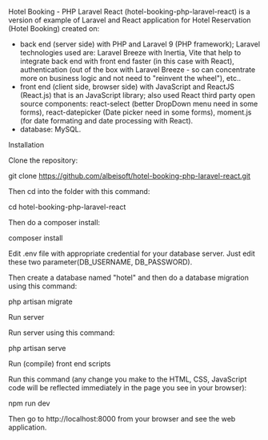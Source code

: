 Hotel Booking - PHP Laravel React (hotel-booking-php-laravel-react) is a version of example of Laravel and React application for Hotel Reservation (Hotel Booking) created on:
- back end (server side) with PHP and Laravel 9 (PHP framework); Laravel technologies used are: Laravel Breeze with Inertia, Vite that help to integrate back end with front end faster (in this case with React), authentication (out of the box with Laravel Breeze - so can concentrate more on business logic and not need to "reinvent the wheel"), etc..
- front end (client side, browser side) with JavaScript and ReactJS (React.js) that is an JavaScript library; also used React third party open source components: react-select (better DropDown menu need in some forms), react-datepicker (Date picker need in some forms), moment.js (for date formating and date processing with React).
- database: MySQL. 

Installation

Clone the repository:

git clone https://github.com/albeisoft/hotel-booking-php-laravel-react.git

Then cd into the folder with this command:

cd hotel-booking-php-laravel-react

Then do a composer install:

composer install

Edit .env file with appropriate credential for your database server. Just edit these two parameter(DB_USERNAME, DB_PASSWORD).

Then create a database named "hotel" and then do a database migration using this command:

php artisan migrate

Run server

Run server using this command:

php artisan serve

Run (compile) front end scripts

Run this command (any change you make to the HTML, CSS, JavaScript code will be reflected immediately in the page you see in your browser):

npm run dev

Then go to http://localhost:8000 from your browser and see the web application.